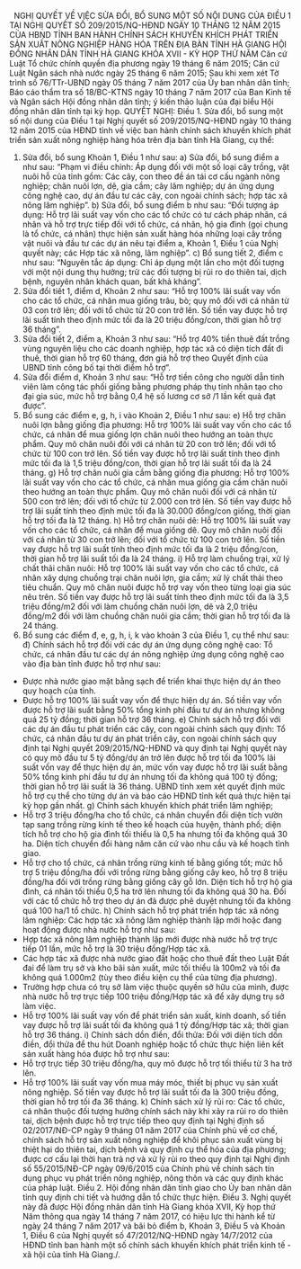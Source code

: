 <jsontable name="bang_0"> </jsontable>
 
NGHỊ QUYẾT
VỀ
VIỆC SỬA ĐỔI, BỔ SUNG MỘT SỐ NỘI DUNG CỦA ĐIỀU
1 TẠI NGHỊ QUYẾT SỐ 209/2015/NQ-HĐND NGÀY 10 THÁNG 12 NĂM 2015 CỦA HBND TỈNH
BAN HÀNH CHÍNH SÁCH KHUYẾN KHÍCH PHÁT TRIỂN SẢN XUẤT NÔNG
NGHIỆP HÀNG HÓA TRÊN ĐỊA BÀN TỈNH HÀ GIANG
HỘI ĐỒNG NHÂN DÂN TỈNH HÀ GIANG
KHÓA XVII - KỲ HỌP THỨ NĂM
Căn cứ Luật Tổ chức chính quyền địa
phương ngày 19 tháng 6 năm 2015;
Căn cứ
Luật Ngân sách nhà nước ngày 25 tháng 6 năm 2015;
Sau khi xem xét Tờ trình số 76/TTr-UBND ngày 05 tháng 7 năm 2017 của Ủy ban nhân dân tỉnh; Báo cáo thẩm tra số 18/BC-KTNS ngày 10 tháng 7 năm 2017 của Ban Kinh tế và Ngân sách Hội đồng
nhân dân tỉnh; ý kiến thảo luận của đại biểu Hội đồng nhân dân tỉnh tại kỳ họp.
QUYẾT NGHỊ:
Điều 1. Sửa
đổi, bổ sung một số nội dung của Điều
1 tại Nghị quyết số 209/2015/NQ-HĐND ngày 10 tháng 12 năm
2015 của HĐND tỉnh về việc ban hành chính sách khuyến
khích phát triển sản xuất nông nghiệp hàng hóa trên địa bàn tỉnh Hà Giang, cụ thể:
1. Sửa đổi, bổ sung
Khoản 1, Điều 1 như sau:
a) Sửa đổi, bổ sung
điểm a như sau: “Phạm vi điều chỉnh: Áp dụng đối với một số loại cây trồng, vật
nuôi hỗ của tỉnh gồm: Các cây, con theo đề án tái cơ cấu ngành nông nghiệp;
chăn nuôi lợn, dê, gia cầm; cây lâm nghiệp; dự án ứng dụng công nghệ cao, dự án
đầu tư các cây, con ngoài chính sách; hợp tác xã nông lâm nghiệp”.
b) Sửa đổi, bổ
sung điểm b như sau: “Đối tượng áp dụng: Hỗ trợ lãi suất vay vốn cho các tổ chức
có tư cách pháp nhân, cá nhân và hỗ trợ trực tiếp đối với tổ chức, cá nhân, hộ
gia đình (gọi chung là tổ chức, cá nhân) thực hiện sản xuất hàng hóa những loại
cây trồng vật nuôi và đầu tư các dự án nêu tại điểm a, Khoản 1, Điều 1 của Nghị
quyết này; các Hợp tác xã nông, lâm nghiệp”.
c) Bổ sung tiết 2,
điểm c như sau: “Nguyên tắc áp dụng: Chỉ áp dụng một lần cho một đối tượng với
một nội dung thụ hưởng; trừ các đối tượng bị rủi ro do thiên tai, dịch bệnh,
nguyên nhân khách quan, bất khả kháng”.
2. Sửa đổi tiết 1,
điểm d, Khoản 2 như sau: “Hỗ trợ 100% lãi suất vay vốn cho các tổ chức, cá nhân
mua giống trâu, bò; quy mô đối với cá nhân từ 03 con trở lên; đối với tổ chức từ
20 con trở lên. Số tiền vay được hỗ trợ lãi suất tính theo định mức tối đa là
20 triệu đồng/con, thời gian hỗ trợ 36 tháng”.
3. Sửa đổi tiết 2,
điểm a, Khoản 3 như sau: “Hỗ trợ 40% tiền thuê đất trồng vùng nguyên liệu cho
các doanh nghiệp, hợp tác xã có diện tích đất đi thuê, thời gian hỗ trợ 60
tháng, đơn giá hỗ trợ theo Quyết định của UBND tỉnh công bố tại thời điểm hỗ trợ”.
4. Sửa đổi điểm d,
Khoản 3 như sau: “Hỗ trợ tiền công cho người dẫn tinh viên làm công tác phối giống
bằng phương pháp thụ tinh nhân tạo cho đại gia súc, mức hỗ trợ bằng 0,4 hệ số
lương cơ sở /1 lần kết quả đạt được”.
5. Bổ sung các điểm
e, g, h, i vào Khoản 2, Điều 1 như sau:
e) Hỗ trợ chăn
nuôi lợn bằng giống địa phương:
Hỗ trợ 100% lãi
suất vay vốn cho các tổ chức, cá nhân để mua giống lợn chăn nuôi theo hướng an toàn thực phẩm. Quy mô chăn nuôi đối với cá nhân từ 20 con trở lên; đối với tổ chức từ 100 con trở lên.
Số tiền vay được hỗ trợ lãi suất tính theo định mức tối đa là 1,5
triệu đồng/con, thời gian hỗ trợ lãi suất tối đa là 24
tháng.
g) Hỗ trợ chăn
nuôi gia cầm bằng giống địa phương:
Hỗ trợ 100% lãi suất vay vốn cho các
tổ chức, cá nhân mua giống gia cầm chăn nuôi theo hướng an
toàn thực phẩm. Quy mô chăn nuôi đối với cá nhân từ 500
con trở lên; đối với tổ chức từ 2.000 con trở lên. Số tiền
vay được hỗ trợ lãi suất tính theo định
mức tối đa là 30.000 đồng/con giống, thời gian hỗ trợ tối đa là 12 tháng.
h) Hỗ trợ chăn
nuôi dê:
Hỗ trợ 100% lãi suất
vay vốn cho các tổ chức, cá nhân để mua giống dê. Quy mô
chăn nuôi đối với cá nhân từ 30 con trở
lên; đối với tổ chức từ 100 con trở lên. Số tiền
vay được hỗ trợ lãi suất tính theo định mức tối đa là 2 triệu đồng/con, thời gian hỗ trợ lãi suất tối đa là 24 tháng.
i) Hỗ trợ làm
chuồng trại, xử lý chất thải chăn nuôi:
Hỗ trợ 100% lãi suất vay vốn cho các
tổ chức, cá nhân xây dựng chuồng trại chăn nuôi lợn, gia cầm; xử lý chất thải theo tiêu chuẩn. Quy mô chăn nuôi được hỗ trợ vay vốn theo từng loại gia súc
nêu trên. Số tiền vay được hỗ trợ lãi suất tính theo định
mức tối đa là 3,5 triệu đồng/m2 đối với làm chuồng chăn nuôi lợn, dê và 2,0 triệu đồng/m2 đối với làm chuồng chăn nuôi gia cầm; thời
gian hỗ trợ tối đa là 24 tháng.
6. Bổ sung các điểm
đ, e, g, h, i, k vào khoản 3 của Điều 1, cụ thể như sau:
đ) Chính sách hỗ
trợ đối với các dự án ứng dụng công nghệ cao: Tổ chức, cá nhân đầu tư các dự án
nông nghiệp ứng dụng công nghệ cao vào địa bàn tỉnh được hỗ trợ như sau:
- Được nhà nước
giao mặt bằng sạch để triển khai thực
hiện dự án theo quy hoạch của tỉnh.
- Được hỗ trợ
100% lãi suất vay vốn để thực hiện dự án. Số tiền vay vốn được hỗ trợ lãi suất bằng 50% tổng kinh phí đầu tư dự án nhưng không quá 25 tỷ đồng;
thời gian hỗ trợ 36 tháng.
e) Chính sách hỗ
trợ đối với các dự án đầu tư phát triển các cây, con ngoài chính sách quy định:
Tổ chức, cá nhân
đầu tư dự án phát triển cây, con ngoài chính sách quy định tại Nghị quyết
209/2015/NQ-HĐND và quy định tại Nghị quyết này có quy mô
đầu tư 5 tỷ đồng/dự án trở lên được hỗ trợ tối đa 100% lãi suất vốn vay để thực hiện dự
án, mức vốn vay được hỗ trợ lãi suất bằng 50% tổng kinh phí đầu tư dự án nhưng tối đa không quá 100 tỷ đồng;
thời gian hỗ trợ lãi suất là 36 tháng. UBND tỉnh xem xét quyết định mức hỗ trợ cụ thể cho từng dự án và báo
cáo HĐND tỉnh kết quả thực hiện tại kỳ họp gần nhất.
g) Chính sách
khuyến khích phát triển lâm nghiệp;
- Hỗ trợ 3
triệu đồng/ha cho tổ chức, cá nhân chuyển đổi diện tích vườn tạp sang trồng rừng
kinh tế theo kế hoạch của huyện, thành phố; diện tích hỗ trợ cho hộ gia đình tối
thiểu là 0,5 ha nhưng tối đa không quá 30 ha. Diện tích chuyển đổi hàng năm căn
cứ vào nhu cầu và kế hoạch tỉnh giao.
- Hỗ trợ cho
tổ chức, cá nhân trồng rừng kinh tế bằng giống tốt; mức hỗ trợ 5 triệu đồng/ha
đối với trồng rừng bằng giống cây keo, hỗ trợ 8 triệu đồng/ha đối với trồng rừng
bằng giống cây gỗ lớn. Diện tích hỗ trợ hộ gia đình, cá nhân tối thiểu 0,5 ha
trở lên nhưng tối đa không quá 30 ha. Đối với các tổ chức hỗ trợ theo dự án đã
được phê duyệt nhưng tối đa không quá 100 ha/1 tổ chức.
h) Chính sách hỗ
trợ phát triển hợp tác xã nông lâm nghiệp: Các hợp tác xã nông lâm nghiệp thành
lập mới hoặc đang hoạt động được nhà nước hỗ trợ như sau:
- Hợp tác xã
nông lâm nghiệp thành lập mới được nhà nước hỗ trợ trực tiếp 01 lần, mức hỗ trợ
là 30 triệu đồng/Hợp tác xã.
- Các hợp tác
xã được nhà nước giao đất hoặc cho thuê đất theo Luật Đất đai để làm trụ sở và
kho bãi sản xuất, mức tối thiểu là 100m2 và tối đa không quá 1.000m2 (tùy theo
điều kiện cụ thể của từng địa phương).
- Trường hợp
chưa có trụ sở làm việc thuộc quyền sở hữu của mình, được nhà nước hỗ trợ trực
tiếp 100 triệu đồng/Hợp tác xã để xây dựng trụ sở làm việc.
- Hỗ trợ 100%
lãi suất vay vốn để phát triển sản xuất, kinh doanh, số tiền vay được hỗ trợ
lãi suất tối đa không quá 1 tỷ đồng/Hợp tác xã; thời gian hỗ trợ 36 tháng.
i) Chính sách dồn
điền, đổi thửa: Đối với diện tích dồn điền, đổi thửa để thu hút Doanh nghiệp hoặc
tổ chức thực hiện liên kết sản xuất hàng hóa được hỗ trợ như sau:
- Hỗ trợ trực tiếp
30 triệu đồng/ha, quy mô được hỗ trợ tối thiểu từ 3 ha trở lên.
- Hỗ trợ 100% lãi suất vay vốn mua máy móc, thiết bị phục vụ sản xuất nông nghiệp. Số tiền vay được hỗ trợ lãi
suất tối đa là 300 triệu đồng, thời gian hỗ trợ tối đa 36 tháng.
k) Chính sách xử
lý rủi ro: Các tổ chức, cá nhân thuộc đối tượng hưởng chính sách này khi xảy ra
rủi ro do thiên tai, dịch bệnh được hỗ trợ trực tiếp theo quy định tại Nghị định
số 02/2017/NĐ-CP ngày 9 tháng 01 năm 2017 của Chính phủ về cơ chế, chính sách hỗ
trợ sản xuất nông nghiệp để khôi phục sản xuất vùng bị thiệt hại do thiên tai,
dịch bệnh và quy định cụ thể hóa của địa phương; được cơ cấu lại thời hạn trả nợ
và xử lý rủi ro theo quy định tại Nghị định số 55/2015/NĐ-CP ngày 09/6/2015 của
Chính phủ về chính sách tín dụng phục vụ phát triển nông nghiệp, nông thôn và
các quy định khác của pháp luật.
Điều 2. Hội
đồng nhân dân tỉnh giao cho Ủy ban nhân dân tỉnh quy định chi tiết và hướng dẫn
tổ chức thực hiện.
Điều 3. Nghị quyết này đã được
Hội đồng nhân dân tỉnh Hà Giang khóa XVII, Kỳ họp thứ Năm thông qua ngày 14
tháng 7 năm 2017, có hiệu lực thi hành kể từ ngày 24 tháng 7 năm 2017 và bãi bỏ
điểm b, Khoản 3, Điều 5 và Khoản 1, Điều 6 của Nghị quyết số 47/2012/NQ-HĐND
ngày 14/7/2012 của HĐND tỉnh ban hành một số chính sách khuyến khích phát triển
kinh tế - xã hội của tỉnh Hà Giang./.
 
<jsontable name="bang_1"> </jsontable>